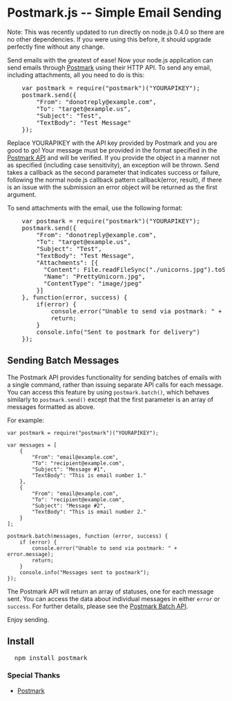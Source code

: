 # Postmark.js -- Simple Email Sending


Note: This was recently updated to run directly on node.js 0.4.0 so there are no other dependencies. If you were using this before, it should upgrade perfectly fine without any change. 

Send emails with the greatest of ease! Now your node.js application can send emails through [Postmark](http://www.postmarkapp.com) using their HTTP API. To send any email, including attachments, all you need to do is this:

<pre>
    var postmark = require("postmark")("YOURAPIKEY");
    postmark.send({
        "From": "donotreply@example.com", 
        "To": "target@example.us", 
        "Subject": "Test", 
        "TextBody": "Test Message"
    });
</pre>

Replace YOURAPIKEY with the API key provided by Postmark and you are good to go! 
Your message must be provided in the format specified in the [Postmark API](http://developer.postmarkapp.com/developer-build.html#message-format) and will be verified. 
If you provide the object in a manner not as specified (including case sensitivity), an exception will be thrown. 
Send takes a callback as the second parameter that indicates success or failure, following the normal node.js callback 
pattern callback(error, result), if there is an issue with the submission an error object will be returned as the first
argument. 

To send attachments with the email, use the following format:

<pre>
    var postmark = require("postmark")("YOURAPIKEY");
    postmark.send({
        "From": "donotreply@example.com", 
        "To": "target@example.us", 
        "Subject": "Test", 
        "TextBody": "Test Message",
        "Attachments": [{
          "Content": File.readFileSync("./unicorns.jpg").toString('base64'),
          "Name": "PrettyUnicorn.jpg",
          "ContentType": "image/jpeg"
        }]
    }, function(error, success) {
        if(error) {
            console.error("Unable to send via postmark: " + error.message);
            return;
        }
        console.info("Sent to postmark for delivery")
    });
</pre>

## Sending Batch Messages

The Postmark API provides functionality for sending batches of emails with a single command, rather than issuing separate API calls for each message. You can access this feature by using `postmark.batch()`, which behaves similarly to `postmark.send()` except that the first parameter is an array of messages formatted as above.

For example:

    var postmark = require("postmark")("YOURAPIKEY");

    var messages = [
        {
            "From": "email@example.com",
            "To": "recipient@example.com",
            "Subject": "Message #1",
            "TextBody": "This is email number 1."
        },
        {
            "From": "email@example.com",
            "To": "recipient@example.com",
            "Subject": "Message #2",
            "TextBody": "This is email number 2."
        }
    ];

    postmark.batch(messages, function (error, success) {
        if (error) {
            console.error("Unable to send via postmark: " + error.message);
            return;
        }
        console.info("Messages sent to postmark");
    });

The Postmark API will return an array of statuses, one for each message sent. You can access the data about individual messages in either `error` or `success`. For further details, please see the [Postmark Batch API](http://developer.postmarkapp.com/developer-build.html#batching-messages).

Enjoy sending.

## Install

<pre>
  npm install postmark
</pre>

### Special Thanks
  * [Postmark](http://www.postmarkapp.com) 

